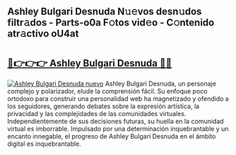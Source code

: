 ## Ashley Bulgari Desnuda N𝚞𝚎vos desn𝚞dos filtr𝚊dos - Parts-o0a F𝚘tos vid𝚎o - C𝚘ntenido atr𝚊ctivo oU4at

# <h2><a href="http://mbc3kpb.tromn.icu/?c=Ashley+Bulgari+Desnuda">🔗👉👉👉 Ashley Bulgari Desnuda 🔗🔗</a></h2>

[![Ashley Bulgari Desnuda nuevo](https://i.imgur.com/pEAQMta.gif)](http://mbc3kpb.tromn.icu/?c=Ashley+Bulgari+Desnuda)
Ashley Bulgari Desnuda, un personaje complejo y polarizador, elude la comprensión fácil. Su enfoque poco ortodoxo para construir una personalidad web ha magnetizado y ofendido a los seguidores, generando debates sobre la expresión artística, la privacidad y las complejidades de las comunidades virtuales. Independientemente de sus decisiones futuras, su huella en la comunidad virtual es imborrable. Impulsado por una determinación inquebrantable y un encanto innegable, el progreso de Ashley Bulgari Desnuda en el ámbito digital es inquebrantable.
